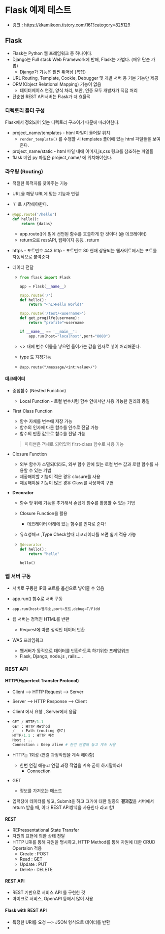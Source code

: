 # Flask 예제 테스트

* 링크 : https://kkamikoon.tistory.com/161?category=825129



## Flask

* Flask는 Python 웹 프레임워크 중 하나이다.
* Django는 Full stack Web Framework에 반해, Flask는 가볍다. (매우 단순 가볍)
  * Django가 기능은 훨씬 뛰어남 (복잡)
* URL Routing, Template, Cookie, Debugger 및 개발 서버 등 기본 기능만 제공
* ORM(Object Relational Mapping) 기능이 없음
  * 데이터베이스 연결, 양식 처리, 보안, 인증 모두 개발자가 직접 처리
* 단순한 REST API서버는 Flask가 더 효율적



### 디렉토리 폴더 구성

Flask에서 정의되어 있는 디렉토리 구조이기 때문에 따라야한다.

* project_name/templates - html 파일이 들어갈 위치
  * ```render_template()``` 를 수행할 시 templates 폴더에 있는 html 파일들을 보여준다.
* project_name/static - html 파일 내에 이미지,js,css 링크를 참조하는 파일들
* flask 메인 py 파일은 project_name/ 에 위치해야한다.

### 라우팅 (Routing)

* 적절한 목적지를 찾아주는 기능

* URL을 해당 URL에 맞는 기능과 연결

* '/' 로 시작해야한다.

* ```python
  @app.route('/hello')
  def hello():
      return {datas}
  ```

  * app.route()에 밑에 선언된 함수를 호출하게 한 것이다 (@ 데코레이터)
  * return으로 restAPI, 웹페이지 등등.. return

* https - 포트번호 443
  http - 포트번호 80
  현재 상용되는 웹사이트에서는 포트를 자동적으로 붙여준다

* 데이터 전달

  * ```python
    from flask import Flask
    
    app = Flask(__name__)
    
    @app.route('/')
    def hello():
        return "<h1>Hello World!"
    
    @app.route('/test/<username>')
    def get_progilfe(username):
        return "profile"+username
    
    if __name__ == '__main__':
        app.run(host="localhost",port="8080")
    ```

  * <> 내에 변수 이름을 넣으면 들어가는 값을 인자로 넣어 처리해준다.

  * type 도 지정가능

  * `@app.route("/message/<int:value>/")`

#### 데코레이터

* 중첩함수 (Nested Function)

  * Local Function - 로컬 변수처럼 함수 안에서만 사용 가능한 원리와 동일

* First Class Function

  * 함수 자체를 변수에 저장 가능
  * 함수의 인자에 다른 함수를 인수로 전달 가능
  * 함수의 반환 값으로 함수를 전달 가능

  > 파이썬은 객체로 되어있어 first-class 함수로 사용 가능

* Closure Function

  * 외부 함수가 소멸되더라도, 외부 함수 안에 있는 로컬 변수 값과 로컬 함수를 사용할 수 있는 기법
  * 제공해야할 기능이 적은 경우 closure를 사용
  * 제공해야될 기능이 많은 경우 Class를 사용하여 구현

* **Decorator**

  * 함수 앞 뒤에 기능을 추가해서 손쉽게 함수를 활용할 수 있는 기법

  * Closure Function을 활용

    * 데코레이터 아래에 있는 함수를 인자로 준다!

  * 유효성체크 ,Type Check할때 데코레이터를 쓰면 쉽게 적용 가능

  * ```python
    @decorator
    def hello():
        return "hello"
    
    hello()
    ```

### 웹 서버 구동

* 서버로 구동한 IP와 포트를 옵션으로 넣어줄 수 있음

* app.run() 함수로 서버 구동

* ```python
  app.run(host=웹주소,port=포트,debug=T/F)dd
  ```

* 웹 서버는 정적인 HTML를 반환

  * Request에 따른 정적인 데이터 반환

* WAS 프레임워크

  * 웹서버가 동적으로 데이터를 반환하도록 하기위한 프레임워크
  * Flask, Django, node.js , rails.....



### REST API

#### HTTP(Hypertext Transfer Protocol)

* Client --> HTTP Request --> Server
* Server --> HTTP Response --> Client

* Client 에서 요청 , Server에서 응답

* ```python
  GET / HTTP/1.1
  GET : HTTP Method
  /   : Path (routing 경로)
  HTTP/1.1 : HTTP 버전
  Host : ..
  Connection : Keep alive # 한번 연결해 놓고 계속 사용
  ```

* HTTP는 1회성 (연결 과정작업을 계속 해야함)

  * 한번 연결 해놓고 연결 과정 작업을 계속 굳이 하지말아라!
    * Connection

* GET

  * 정보를 가져오는 메소드

* 입력창에 데이터를 넣고, Submit을 하고 그거에 대한 일종의 **결과값**을 서버에서 return 받을 때, 이때 REST API방식을 사용한다 라고 함!

#### REST

* REPressentational State Transfer
* 자원의 표현에 의한 상태 전달
* HTTP URI를 통해 자원을 명시하고, HTTP Method를 통해 자원에 대한 CRUD Opertaion 적용
  * Create : POST
  * Read : GET
  * Update : PUT
  * Delete : DELETE

#### REST API

* REST 기반으로 서비스 API 를 구현한 것
* 마이크로 서비스, OpenAPI 등에서 많이 사용

#### Flask with REST API

* 특정한 URI를 요청 --> JSON 형식으로 데이터를 반환
* 


